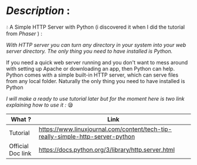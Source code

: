 *Description* :
==

:droplet: A Simple HTTP Server with Python (i discovered it when I did the tutorial from _Phaser_  ) :

*With HTTP server you can turn any directory in your system into your web server directory. The only thing you need to have installed is Python.*

If you need a quick web server running and you don't want to mess around with setting up Apache or downloading an app, then Python can help. Python comes with a simple built-in HTTP server, which can serve files from any local folder. Naturally the only thing you need to have installed is Python


*I will make a ready to use tutorial later but for the moment here is two link explaining how to use it :* :sleepy:

What ? | Link
--- | ---
Tutorial | https://www.linuxjournal.com/content/tech-tip-really-simple-http-server-python
Official Doc link | https://docs.python.org/3/library/http.server.html
